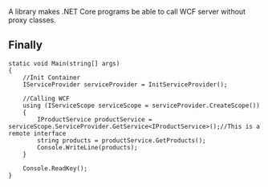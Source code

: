 A library makes .NET Core programs be able to call WCF server without proxy classes.

## Finally
    static void Main(string[] args)
    {
        //Init Container
        IServiceProvider serviceProvider = InitServiceProvider();
		
		//Calling WCF
        using (IServiceScope serviceScope = serviceProvider.CreateScope())
        {
            IProductService productService = serviceScope.ServiceProvider.GetService<IProductService>();//This is a remote interface
            string products = productService.GetProducts();
            Console.WriteLine(products);
        }
        
        Console.ReadKey();
    }
